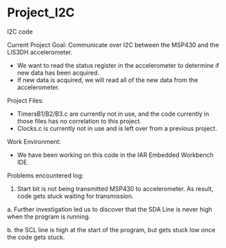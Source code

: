 # Project_I2C
I2C code

Current Project Goal:  Communicate over I2C between the MSP430 and the LIS3DH accelerometer.
- We want to read the status register in the accelerometer to determine if new data has been acquired.
- If new data is acquired, we will read all of the new data from the accelerometer.

Project Files:
- TimersB1/B2/B3.c are currently not in use, and the code currently in those files has no correlation to this project.
- Clocks.c is currently not in use and is left over from a previous project.

Work Environment:
- We have been working on this code in the IAR Embedded Workbench IDE.

Problems encountered log:
1. Start bit is not being transmitted MSP430 to accelerometer.  As result, code gets stuck waiting for transmission.
  
  a. Further investigation led us to discover that the SDA Line is never high when the program is running.
  
  b. the SCL line is high at the start of the program, but gets stuck low once the code gets stuck.
